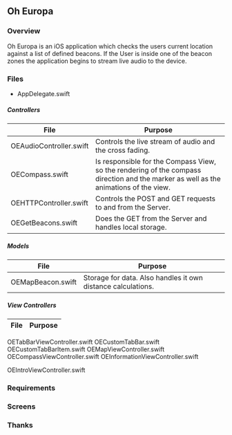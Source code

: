 ## Oh Europa 

### Overview

Oh Europa is an iOS application which checks the users current location against a list of defined beacons. If the User is inside one of the beacon zones the application begins to stream live audio to the device.

### 

### Files

* AppDelegate.swift

##### Controllers 

| File | Purpose |
| --- | --- |
| OEAudioController.swift | Controls the live stream of audio and the cross fading. |
| OECompass.swift | Is responsible for the Compass View, so the rendering of the compass direction and the marker as well as the animations of the view. |
| OEHTTPController.swift | Controls the POST and GET requests to and from the Server. |
| OEGetBeacons.swift | Does the GET from the Server and handles local storage. |

##### Models

| File | Purpose |
| --- | --- |
| OEMapBeacon.swift | Storage for data. Also handles it own distance calculations. |

##### View Controllers 

| File | Purpose |
| --- | --- |

OETabBarViewController.swift
OECustomTabBar.swift
OECustomTabBarItem.swift
OEMapViewController.swift
OECompassViewController.swift
OEInformationViewController.swift

OEIntroViewController.swift

### Requirements

### Screens

### Thanks

